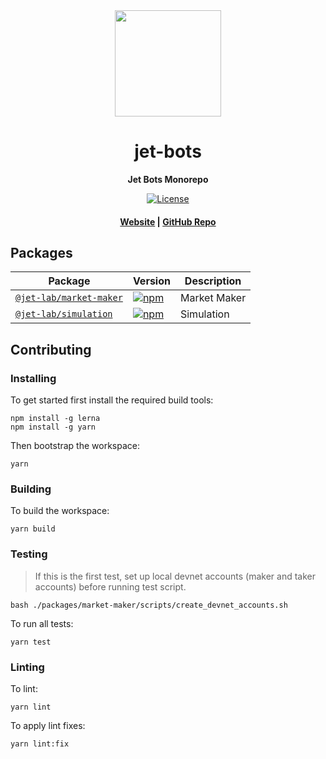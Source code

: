 <div align="center">
  <img height="170" src="https://293354890-files.gitbook.io/~/files/v0/b/gitbook-legacy-files/o/assets%2F-M_72skN1dye71puMdjs%2F-Miqzl5oK1cXXAkARfER%2F-Mis-yeKp1Krh7JOFzQG%2Fjet_logomark_color.png?alt=media&token=0b8dfc84-37d7-455d-9dfd-7bb59cee5a1a" />

  <h1>jet-bots</h1>

  <p>
    <strong>Jet Bots Monorepo</strong>
  </p>

  <p>
    <a target="_blank" href="https://opensource.org/licenses/AGPL-3.0">
      <img alt="License" src="https://img.shields.io/badge/license-AGPL--3.0--or--later-blue" />
    </a>
  </p>

  <h4>
    <a href="https://jetprotocol.io/">Website</a>
    <span> | </span>
    <a href="https://github.com/jet-lab/jet-bots">GitHub Repo</a>
  </h4>
</div>

## Packages

| Package                                             | Version                                                                                                                   | Description                                             |
| --------------------------------------------------- | ------------------------------------------------------------------------------------------------------------------------- | ------------------------------------------------------- |
| [`@jet-lab/market-maker`](/packages/market-maker)           | [![npm](https://img.shields.io/npm/v/@jet-lab/market-maker.svg)](https://www.npmjs.com/package@jet-lab/market-maker)           | Market Maker |
| [`@jet-lab/simulation`](/packages/simulation)           | [![npm](https://img.shields.io/npm/v/@jet-lab/simulation.svg)](https://www.npmjs.com/package/@jet-lab/simulation)           | Simulation |

## Contributing

### Installing

To get started first install the required build tools:

```
npm install -g lerna
npm install -g yarn
```

Then bootstrap the workspace:

```
yarn
```

### Building

To build the workspace:

```
yarn build
```

### Testing

> If this is the first test, set up local devnet accounts (maker and taker accounts) before running test script.

```
bash ./packages/market-maker/scripts/create_devnet_accounts.sh
```

To run all tests:

```
yarn test
```

### Linting

To lint:

```
yarn lint
```

To apply lint fixes:

```
yarn lint:fix
```

